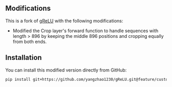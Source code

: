 ## Modifications
This is a fork of [gReLU](https://github.com/Genentech/gReLU) with the following modifications:

- Modified the Crop layer's forward function to handle sequences with length > 896 by keeping the middle 896 positions and cropping equally from both ends.

## Installation
You can install this modified version directly from GitHub:
```bash
pip install git+https://github.com/yangzhao1230/gReLU.git@feature/custom-crop